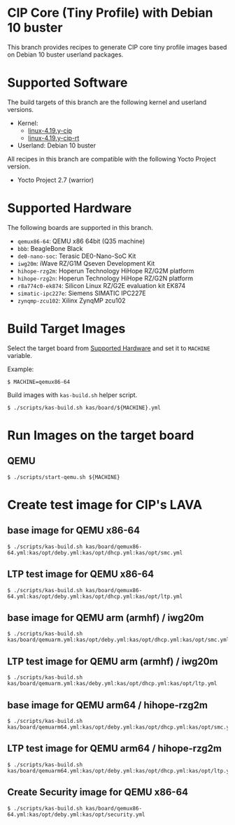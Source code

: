 CIP Core (Tiny Profile) with Debian 10 buster
=============================================

This branch provides recipes to generate CIP core tiny profile images
based on Debian 10 buster userland packages.

Supported Software
==================

The build targets of this branch are the following kernel and userland versions.

* Kernel:
    * [linux-4.19.y-cip](https://git.kernel.org/pub/scm/linux/kernel/git/cip/linux-cip.git/log/?h=linux-4.19.y-cip)
    * [linux-4.19.y-cip-rt](https://git.kernel.org/pub/scm/linux/kernel/git/cip/linux-cip.git/log/?h=linux-4.19.y-cip-rt)
* Userland: Debian 10 buster

All recipes in this branch are compatible with the following Yocto Project version.

* Yocto Project 2.7 (warrior)

Supported Hardware
==================

The following boards are supported in this branch.

* `qemux86-64`: QEMU x86 64bit (Q35 machine)
* `bbb`: BeagleBone Black
* `de0-nano-soc`: Terasic DE0-Nano-SoC Kit
* `iwg20m`: iWave RZ/G1M Qseven Development Kit
* `hihope-rzg2m`: Hoperun Technology HiHope RZ/G2M platform
* `hihope-rzg2n`: Hoperun Technology HiHope RZ/G2N platform
* `r8a774c0-ek874`: Silicon Linux RZ/G2E evaluation kit EK874
* `simatic-ipc227e`: Siemens SIMATIC IPC227E
* `zynqmp-zcu102`: Xilinx ZynqMP zcu102

Build Target Images
===================

Select the target board from [Supported Hardware](#supported-hardware)
and set it to `MACHINE` variable.

Example:

    $ MACHINE=qemux86-64

Build images with `kas-build.sh` helper script.

    $ ./scripts/kas-build.sh kas/board/${MACHINE}.yml

Run Images on the target board
==============================

QEMU
----

    $ ./scripts/start-qemu.sh ${MACHINE}

Create test image for CIP's LAVA
================================

base image for QEMU x86-64
--------------------------

    $ ./scripts/kas-build.sh kas/board/qemux86-64.yml:kas/opt/deby.yml:kas/opt/dhcp.yml:kas/opt/smc.yml

LTP test image for QEMU x86-64
------------------------------

    $ ./scripts/kas-build.sh kas/board/qemux86-64.yml:kas/opt/deby.yml:kas/opt/dhcp.yml:kas/opt/ltp.yml

base image for QEMU arm (armhf) / iwg20m
-------------------------

    $ ./scripts/kas-build.sh kas/board/qemuarm.yml:kas/opt/deby.yml:kas/opt/dhcp.yml:kas/opt/smc.yml

LTP test image for QEMU arm (armhf) / iwg20m
------------------------------

    $ ./scripts/kas-build.sh kas/board/qemuarm.yml:kas/deby.yml:kas/opt/dhcp.yml:kas/opt/ltp.yml

base image for QEMU arm64 / hihope-rzg2m
--------------------------

    $ ./scripts/kas-build.sh kas/board/qemuarm64.yml:kas/opt/deby.yml:kas/opt/dhcp.yml:kas/opt/smc.yml

LTP test image for QEMU arm64 / hihope-rzg2m
------------------------------

    $ ./scripts/kas-build.sh kas/board/qemuarm64.yml:kas/opt/deby.yml:kas/opt/dhcp.yml:kas/opt/ltp.yml

Create Security image for QEMU x86-64
-------------------------------------

    $ ./scripts/kas-build.sh kas/board/qemux86-64.yml:kas/opt/deby.yml:kas/opt/security.yml

